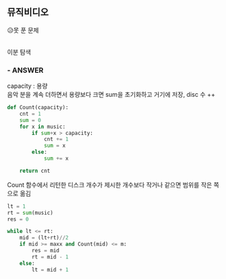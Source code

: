 
## 뮤직비디오
😥못 푼 문제  
<br>

이분 탐색
### - ANSWER

capacity : 용량  
음악 분을 계속 더하면서 용량보다 크면 sum을 초기화하고 거기에 저장, disc 수 ++  
```python
def Count(capacity):
    cnt = 1
    sum = 0
    for x in music:
        if sum+x > capacity:
            cnt += 1
            sum = x
        else:
            sum += x

    return cnt
```
Count 함수에서 리턴한 디스크 개수가 제시한 개수보다 작거나 같으면 범위를 작은 쪽으로 옮김  
```python
lt = 1
rt = sum(music)
res = 0

while lt <= rt:
    mid = (lt+rt)//2
    if mid >= maxx and Count(mid) <= m:
        res = mid
        rt = mid - 1
    else:
        lt = mid + 1
```
